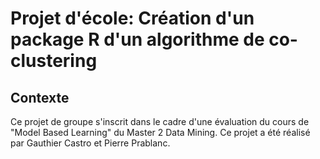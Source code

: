 # Projet d'école: Création d'un package R d'un algorithme de co-clustering

## Contexte
Ce projet de groupe s'inscrit dans le cadre d'une évaluation du cours de "Model Based Learning" du Master 2 Data Mining. Ce projet a été réalisé par Gauthier Castro et Pierre Prablanc.


